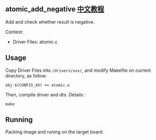 atomic_add_negative [中文教程](https://biscuitos.github.io/blog/ATOMIC_atomic_add_negative/)
----------------------------------

Add and check whether result is negative.

Context:

* Driver Files: atomic.c

## Usage

Copy Driver Files into `/drivers/xxx/`, and modify Makefile on current 
directory, as follow:

```
obj-$(CONFIG_XX) += atomic.o
```

Then, compile driver and dts. Details :

```
make
```

## Running

Packing image and runing on the target board.
